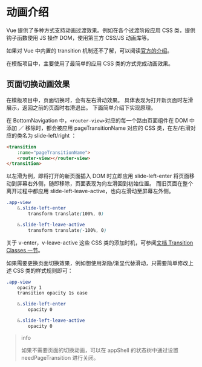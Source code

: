 # 动画介绍

Vue 提供了多种方式支持动画过渡效果。例如在各个过渡阶段应用 CSS 类，提供钩子函数使用 JS 操作 DOM，使用第三方 CSS/JS 动画库等。

如果对 Vue 中内置的 transition 机制还不了解，可以阅读[官方的介绍](https://vuejs.org/v2/guide/transitions.html)。

在模版项目中，主要使用了最简单的应用 CSS 类的方式完成动画效果。

## 页面切换动画效果

在模版项目中，页面切换时，会有左右滑动效果。
具体表现为打开新页面时左滑展示，返回之前的页面时右滑退出。
下面简单介绍下实现原理。

在 BottomNavigation 中，`<router-view>`对应的每一个路由页面组件在 DOM 中添加 ／ 移除时，都会被应用 pageTransitionName 对应的 CSS 类，在左/右滑对应的类名为 slide-left/right ：

```html
<transition
    :name="pageTransitionName">
    <router-view></router-view>
</transition>
```

以左滑为例，即将打开的新页面插入 DOM 时立即应用 slide-left-enter 将页面移动到屏幕右外侧，随即移除，页面表现为向左滑回到初始位置。
而旧页面在整个离开过程中都应用 slide-left-leave-active，也向左滑动至屏幕左外侧。

```css
.app-view
    &.slide-left-enter
        transform translate(100%, 0)

    &.slide-left-leave-active
        transform translate(-100%, 0)
```

关于 v-enter，v-leave-active 这些 CSS 类的添加时机，可参阅[文档 Transition Classes 一节](https://vuejs.org/v2/guide/transitions.html#Transition-Classes)。

如果需要更换页面切换效果，例如想使用渐隐/渐显代替滑动，只需要简单修改上述 CSS 类的样式规则即可：

```css
.app-view
    opacity 1
    transition opacity 1s ease

    &.slide-left-enter
        opacity 0

    &.slide-left-leave-active
        opacity 0
```

> info
>
> 如果不需要页面的切换动画，可以在 appShell 的状态树中通过设置 needPageTransition 进行关闭。
